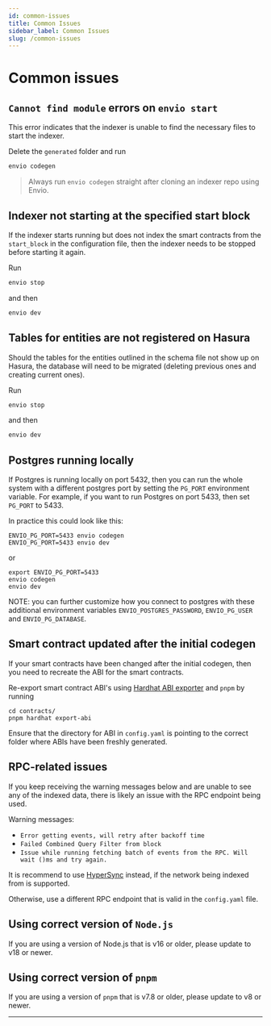 ```yaml
---
id: common-issues
title: Common Issues
sidebar_label: Common Issues
slug: /common-issues
---
```


# Common issues

## `Cannot find module` errors on `envio start`

This error indicates that the indexer is unable to find the necessary files to start the indexer.

Delete the `generated` folder and run

```bash
envio codegen
```

> Always run `envio codegen` straight after cloning an indexer repo using Envio.

## Indexer not starting at the specified start block

If the indexer starts running but does not index the smart contracts from the `start_block` in the configuration file, then the indexer needs to be stopped before starting it again.

Run

```bash
envio stop
```

and then

```bash
envio dev
```

## Tables for entities are not registered on Hasura

Should the tables for the entities outlined in the schema file not show up on Hasura, the database will need to be migrated (deleting previous ones and creating current ones).

Run

```bash
envio stop
```

and then

```bash
envio dev
```

## Postgres running locally

If Postgres is running locally on port 5432, then you can run the whole system with a different postgres port by setting the `PG_PORT` environment variable. For example, if you want to run Postgres on port 5433, then set `PG_PORT` to 5433.

In practice this could look like this:

```
ENVIO_PG_PORT=5433 envio codegen
ENVIO_PG_PORT=5433 envio dev
```

or

```
export ENVIO_PG_PORT=5433
envio codegen
envio dev
```

NOTE: you can further customize how you connect to postgres with these additional environment variables `ENVIO_POSTGRES_PASSWORD`, `ENVIO_PG_USER` and `ENVIO_PG_DATABASE`.

## Smart contract updated after the initial codegen

If your smart contracts have been changed after the initial codegen, then you need to recreate the ABI for the smart contracts.

Re-export smart contract ABI's using [Hardhat ABI exporter](https://www.npmjs.com/package/hardhat-abi-exporter) and `pnpm` by running

```
cd contracts/
pnpm hardhat export-abi
```

Ensure that the directory for ABI in `config.yaml` is pointing to the correct folder where ABIs have been freshly generated.

## RPC-related issues

If you keep receiving the warning messages below and are unable to see any of the indexed data, there is likely an issue with the RPC endpoint being used.

Warning messages:

- `Error getting events, will retry after backoff time`
- `Failed Combined Query Filter from block`
- `Issue while running fetching batch of events from the RPC. Will wait ()ms and try again.`

It is recommend to use [HyperSync](../Advanced/hypersync.md) instead, if the network being indexed from is supported.

Otherwise, use a different RPC endpoint that is valid in the `config.yaml` file.

## Using correct version of `Node.js`

If you are using a version of Node.js that is v16 or older, please update to v18 or newer.

## Using correct version of `pnpm`

If you are using a version of `pnpm` that is v7.8 or older, please update to v8 or newer.

---
